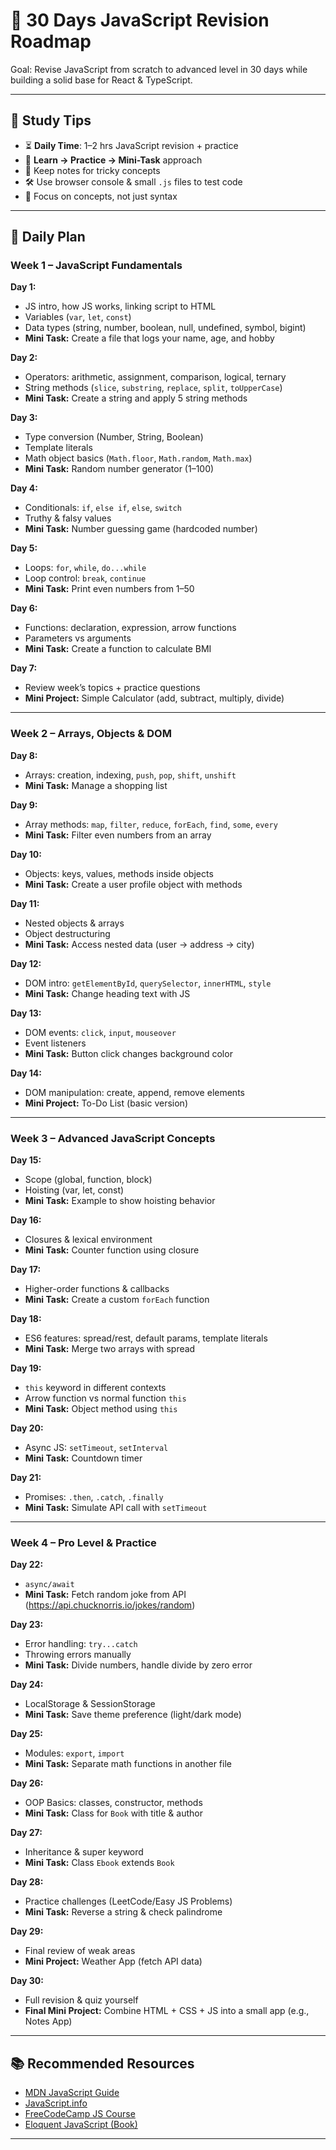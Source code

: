 # 📅 30 Days JavaScript Revision Roadmap

Goal: Revise JavaScript from scratch to advanced level in 30 days while building a solid base for React & TypeScript.

---

## 📌 Study Tips
- ⏳ **Daily Time**: 1–2 hrs JavaScript revision + practice  
- 🧠 **Learn → Practice → Mini-Task** approach  
- 📒 Keep notes for tricky concepts  
- 🛠 Use browser console & small `.js` files to test code  
- 🎯 Focus on concepts, not just syntax  

---

## 📆 Daily Plan

### **Week 1 – JavaScript Fundamentals**
**Day 1:**  
- JS intro, how JS works, linking script to HTML  
- Variables (`var`, `let`, `const`)  
- Data types (string, number, boolean, null, undefined, symbol, bigint)  
- **Mini Task:** Create a file that logs your name, age, and hobby

**Day 2:**  
- Operators: arithmetic, assignment, comparison, logical, ternary  
- String methods (`slice`, `substring`, `replace`, `split`, `toUpperCase`)  
- **Mini Task:** Create a string and apply 5 string methods

**Day 3:**  
- Type conversion (Number, String, Boolean)  
- Template literals  
- Math object basics (`Math.floor`, `Math.random`, `Math.max`)  
- **Mini Task:** Random number generator (1–100)

**Day 4:**  
- Conditionals: `if`, `else if`, `else`, `switch`  
- Truthy & falsy values  
- **Mini Task:** Number guessing game (hardcoded number)

**Day 5:**  
- Loops: `for`, `while`, `do...while`  
- Loop control: `break`, `continue`  
- **Mini Task:** Print even numbers from 1–50

**Day 6:**  
- Functions: declaration, expression, arrow functions  
- Parameters vs arguments  
- **Mini Task:** Create a function to calculate BMI

**Day 7:**  
- Review week’s topics + practice questions  
- **Mini Project:** Simple Calculator (add, subtract, multiply, divide)

---

### **Week 2 – Arrays, Objects & DOM**
**Day 8:**  
- Arrays: creation, indexing, `push`, `pop`, `shift`, `unshift`  
- **Mini Task:** Manage a shopping list

**Day 9:**  
- Array methods: `map`, `filter`, `reduce`, `forEach`, `find`, `some`, `every`  
- **Mini Task:** Filter even numbers from an array

**Day 10:**  
- Objects: keys, values, methods inside objects  
- **Mini Task:** Create a user profile object with methods

**Day 11:**  
- Nested objects & arrays  
- Object destructuring  
- **Mini Task:** Access nested data (user → address → city)

**Day 12:**  
- DOM intro: `getElementById`, `querySelector`, `innerHTML`, `style`  
- **Mini Task:** Change heading text with JS

**Day 13:**  
- DOM events: `click`, `input`, `mouseover`  
- Event listeners  
- **Mini Task:** Button click changes background color

**Day 14:**  
- DOM manipulation: create, append, remove elements  
- **Mini Project:** To-Do List (basic version)

---

### **Week 3 – Advanced JavaScript Concepts**
**Day 15:**  
- Scope (global, function, block)  
- Hoisting (var, let, const)  
- **Mini Task:** Example to show hoisting behavior

**Day 16:**  
- Closures & lexical environment  
- **Mini Task:** Counter function using closure

**Day 17:**  
- Higher-order functions & callbacks  
- **Mini Task:** Create a custom `forEach` function

**Day 18:**  
- ES6 features: spread/rest, default params, template literals  
- **Mini Task:** Merge two arrays with spread

**Day 19:**  
- `this` keyword in different contexts  
- Arrow function vs normal function `this`  
- **Mini Task:** Object method using `this`

**Day 20:**  
- Async JS: `setTimeout`, `setInterval`  
- **Mini Task:** Countdown timer

**Day 21:**  
- Promises: `.then`, `.catch`, `.finally`  
- **Mini Task:** Simulate API call with `setTimeout`

---

### **Week 4 – Pro Level & Practice**
**Day 22:**  
- `async/await`  
- **Mini Task:** Fetch random joke from API (https://api.chucknorris.io/jokes/random)

**Day 23:**  
- Error handling: `try...catch`  
- Throwing errors manually  
- **Mini Task:** Divide numbers, handle divide by zero error

**Day 24:**  
- LocalStorage & SessionStorage  
- **Mini Task:** Save theme preference (light/dark mode)

**Day 25:**  
- Modules: `export`, `import`  
- **Mini Task:** Separate math functions in another file

**Day 26:**  
- OOP Basics: classes, constructor, methods  
- **Mini Task:** Class for `Book` with title & author

**Day 27:**  
- Inheritance & super keyword  
- **Mini Task:** Class `Ebook` extends `Book`

**Day 28:**  
- Practice challenges (LeetCode/Easy JS Problems)  
- **Mini Task:** Reverse a string & check palindrome

**Day 29:**  
- Final review of weak areas  
- **Mini Project:** Weather App (fetch API data)

**Day 30:**  
- Full revision & quiz yourself  
- **Final Mini Project:** Combine HTML + CSS + JS into a small app (e.g., Notes App)

---

## 📚 Recommended Resources
- [MDN JavaScript Guide](https://developer.mozilla.org/en-US/docs/Web/JavaScript/Guide)
- [JavaScript.info](https://javascript.info/)
- [FreeCodeCamp JS Course](https://www.youtube.com/watch?v=PkZNo7MFNFg)
- [Eloquent JavaScript (Book)](https://eloquentjavascript.net/)

---